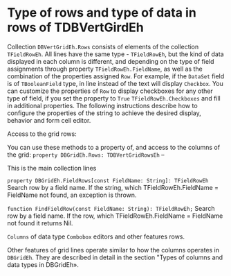 # Type of rows and type of data in rows of TDBVertGirdEh


Collection `DBVertGridEh.Rows` consists of elements of the collection `TFieldRowEh`. All lines have the same type - `TFieldRowEh`, but the kind of data displayed in each column is different, and depending on the type of field assignments through property `TFieldRowEh.FieldName`, as well as the combination of the properties assigned `Row`. For example, if the `DataSet` field is of `TBooleanField` type, in line instead of the text will display `Checkbox`. You can customize the properties of `Row` to display checkboxes for any other type of field, if you set the property to `True` `TFieldRowEh.Checkboxes` and fill in additional properties. The following instructions describe how to configure the properties of the string to achieve the desired display, behavior and form cell editor.

Access to the grid rows:

You can use these methods to a property of, and access to the columns of the grid:
`property DBGridEh.Rows: TDBVertGridRowsEh` – 

This is the main collection lines  

`property DBGridEh.FieldRows[const FieldName: String]: TFieldRowEh`
Search row by a field name. If the string, which TFieldRowEh.FieldName = FieldName not found, an exception is thrown.

`function FindFieldRow(const FieldName: String): TFieldRowEh;`
Search row by a field name. If the row, which TFieldRowEh.FieldName = FieldName not found it returns Nil.

`Columns` of data type `Combobox` editors and other features rows.

Other features of grid lines operate similar to how the columns operates in `DBGridEh`. They are described in detail in the section "Types of columns and data types in DBGridEh».

